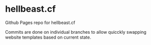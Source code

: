 # hellbeast.cf
Github Pages repo for hellbeast.cf

Commits are done on individual branches to allow quicckly swapping website templates based on current state.
